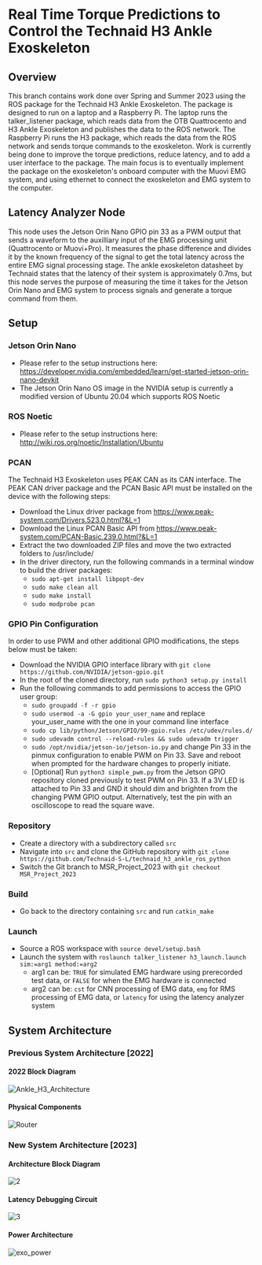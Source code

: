 # Real Time Torque Predictions to Control the Technaid H3 Ankle Exoskeleton 

## Overview

This branch contains work done over Spring and Summer 2023 using the ROS package for the Technaid H3 Ankle Exoskeleton. The package is designed to run on a laptop and a Raspberry Pi. The laptop runs the talker_listener package, which reads data from the OTB Quattrocento and H3 Ankle Exoskeleton and publishes the data to the ROS network. The Raspberry Pi runs the H3 package, which reads the data from the ROS network and sends torque commands to the exoskeleton. Work is currently being done to improve the torque predictions, reduce latency, and to add a user interface to the package. The main focus is to eventually implement the package on the exoskeleton's onboard computer with the Muovi EMG system, and using ethernet to connect the exoskeleton and EMG system to the computer.

## Latency Analyzer Node
This node uses the Jetson Orin Nano GPIO pin 33 as a PWM output that sends a waveform to the auxilliary input of the EMG processing unit (Quattrocento or Muovi+Pro). It measures the phase difference and divides it by the known frequency of the signal to get the total latency across the entire EMG signal processing stage. The ankle exoskeleton datasheet by Technaid states that the latency of their system is approximately 0.7ms, but this node serves the purpose of measuring the time it takes for the Jetson Orin Nano and EMG system to process signals and generate a torque command from them.

## Setup
### Jetson Orin Nano
- Please refer to the setup instructions here: https://developer.nvidia.com/embedded/learn/get-started-jetson-orin-nano-devkit
- The Jetson Orin Nano OS image in the NVIDIA setup is currently a modified version of Ubuntu 20.04 which supports ROS Noetic

### ROS Noetic
- Please refer to the setup instructions here: http://wiki.ros.org/noetic/Installation/Ubuntu

### PCAN
The Technaid H3 Exoskeleton uses PEAK CAN as its CAN interface. The PEAK CAN driver package and the PCAN Basic API must be installed on the device with the following steps:
- Download the Linux driver package from https://www.peak-system.com/Drivers.523.0.html?&L=1
- Download the Linux PCAN Basic API from https://www.peak-system.com/PCAN-Basic.239.0.html?&L=1
- Extract the two downloaded ZIP files and move the two extracted folders to /usr/include/
- In the driver directory, run the following commands in a terminal window to build the driver packages:
  - ```sudo apt-get install libpopt-dev```
  - ```sudo make clean all```
  - ```sudo make install```
  - ```sudo modprobe pcan```

### GPIO Pin Configuration
In order to use PWM and other additional GPIO modifications, the steps below must be taken:
- Download the NVIDIA GPIO interface library with `git clone https://github.com/NVIDIA/jetson-gpio.git`
- In the root of the cloned directory, run `sudo python3 setup.py install`
- Run the following commands to add permissions to access the GPIO user group:
  - `sudo groupadd -f -r gpio`
  - `sudo usermod -a -G gpio your_user_name` and replace your_user_name with the one in your command line interface
  - `sudo cp lib/python/Jetson/GPIO/99-gpio.rules /etc/udev/rules.d/`
  - `sudo udevadm control --reload-rules && sudo udevadm trigger`
  - `sudo /opt/nvidia/jetson-io/jetson-io.py` and change Pin 33 in the pinmux configuration to enable PWM on Pin 33. Save and reboot when prompted for the hardware changes to properly initiate.
  - [Optional] Run `python3 simple_pwm.py` from the Jetson GPIO repository cloned previously to test PWM on Pin 33. If a 3V LED is attached to Pin 33 and GND it should dim and brighten from the changing PWM GPIO output. Alternatively, test the pin with an oscilloscope to read the square wave.

###  Repository
- Create a directory with a subdirectory called ```src```
- Navigate into ```src``` and clone the GitHub repository with ```git clone https://github.com/Technaid-S-L/technaid_h3_ankle_ros_python```
- Switch the Git branch to MSR_Project_2023 with ```git checkout MSR_Project_2023```

### Build
- Go back to the directory containing ```src``` and run ```catkin_make```

### Launch
- Source a ROS workspace with ```source devel/setup.bash```
- Launch the system with ```roslaunch talker_listener h3_launch.launch sim:=arg1 method:=arg2```
  - arg1 can be: ```TRUE``` for simulated EMG hardware using prerecorded test data, or ```FALSE``` for when the EMG hardware is connected
  - arg2 can be: ```cst``` for CNN processing of EMG data, ```emg``` for RMS processing of EMG data, or ```latency``` for using the latency analyzer system

## System Architecture

### Previous System Architecture [2022]
#### 2022 Block Diagram
![Ankle_H3_Architecture](https://github.com/Technaid-S-L/technaid_h3_ankle_ros_python/assets/113081373/0e073ecc-cda5-4430-9385-55306924cff4)
#### Physical Components
![Router](https://user-images.githubusercontent.com/113081373/235329612-d5902e09-958b-4029-939b-f378cc29b74d.png)

### New System Architecture [2023]
#### Architecture Block Diagram
![2](https://github.com/Technaid-S-L/technaid_h3_ankle_ros_python/assets/113081373/f5318645-71ee-4055-bbe1-ec8127fc091b)
#### Latency Debugging Circuit
![3](https://github.com/Technaid-S-L/technaid_h3_ankle_ros_python/assets/113081373/55c1f7ca-96dd-4099-8f54-fb197453ab6c)
#### Power Architecture
![exo_power](https://github.com/Technaid-S-L/technaid_h3_ankle_ros_python/assets/113081373/665022e3-4449-47c9-a03d-fe992bb653dc)

